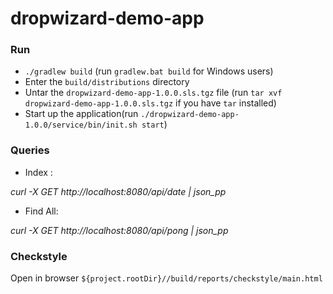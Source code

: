 # dropwizard-demo-app

### Run
* `./gradlew build` (run `gradlew.bat build` for Windows users)
* Enter the `build/distributions` directory
* Untar the `dropwizard-demo-app-1.0.0.sls.tgz` file (run `tar xvf dropwizard-demo-app-1.0.0.sls.tgz` if you have `tar` installed)
* Start up the application(run `./dropwizard-demo-app-1.0.0/service/bin/init.sh start`) 
### Queries
* Index :

*curl -X GET http://localhost:8080/api/date | json_pp*

* Find All:

*curl -X GET http://localhost:8080/api/pong | json_pp*


### Checkstyle

Open in browser `${project.rootDir}//build/reports/checkstyle/main.html`

